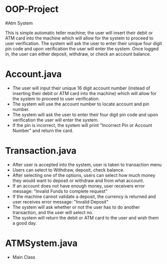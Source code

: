 # OOP-Project
#Atm System

This is simple automatic teller machine; the user will insert their debit or ATM card into the machine which will allow for the system to proceed to user verification. The system will ask the user to enter their unique four digit pin code and upon verification the user will enter the system. Once logged in, the user can either deposit, withdraw, or check an account balance.

# Account.java
- The user will input their unique 16 digit account number (instead of inserting their debit or ATM card into the machine) which will allow for the system to proceed to user verification.
- The system will use the account number to locate account and pin number.
- The system will ask the user to enter their four digit pin code and upon verification the user will enter the system.
- If the pin is incorrect, the system will print "Incorrect Pin or Account Number" and return the card. 
# Transaction.java
- After user is accepted into the system, user is taken to transaction menu
- Users can select to Withdraw, deposit, check balance. 
- After selecting one of the options, users can select how much money they would want to deposit or withdraw and from what account.
- If an account does not have enough money, user receivers error message: "Invalid Funds to complete request"
- If the machine cannot validate a deposit, the currency is returned and user receives error message: "Invalid Deposit"
- The system will ask whether or not the user has to do another transaction, and the user will select no. 
- The system will return the debit or ATM card to the user and wish them a good day.

# ATMSystem.java
- Main Class
